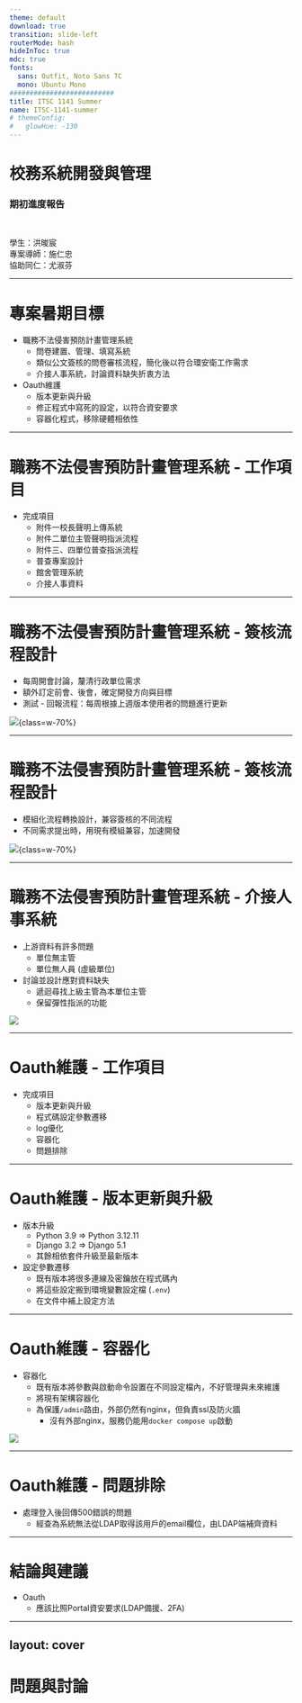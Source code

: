 ```yaml
---
theme: default
download: true
transition: slide-left
routerMode: hash
hideInToc: true
mdc: true
fonts:
  sans: Outfit, Noto Sans TC
  mono: Ubuntu Mono
##########################
title: ITSC 1141 Summer
name: ITSC-1141-summer
# themeConfig:
#   glowHue: -130
---
```


# 校務系統開發與管理

### 期初進度報告

<br />

學生：洪晙宸 <br />
專案導師：施仁忠 <br />
協助同仁：尤淑芬

---

# 專案暑期目標

- 職務不法侵害預防計畫管理系統
  - 問卷建置、管理、填寫系統
  - 類似公文簽核的問卷審核流程，簡化後以符合環安衛工作需求
  - 介接人事系統，討論資料缺失折衷方法
- Oauth維護
  - 版本更新與升級
  - 修正程式中寫死的設定，以符合資安要求
  - 容器化程式，移除硬體相依性

---

# 職務不法侵害預防計畫管理系統  - 工作項目

- 完成項目
  - 附件一校長聲明上傳系統
  - 附件二單位主管聲明指派流程
  - 附件三、四單位普查指派流程
  - 普查專案設計
  - 館舍管理系統
  - 介接人事資料


---

# 職務不法侵害預防計畫管理系統 - 簽核流程設計

- 每周開會討論，釐清行政單位需求
- 額外訂定前會、後會，確定開發方向與目標
- 測試 - 回報流程：每周根據上週版本使用者的問題進行更新

![](/flow.png){class=w-70%}

---

# 職務不法侵害預防計畫管理系統 - 簽核流程設計


- 模組化流程轉換設計，兼容簽核的不同流程
- 不同需求提出時，用現有模組兼容，加速開發

![](/flow_code.png){class=w-70%}

---


# 職務不法侵害預防計畫管理系統 - 介接人事系統

<div grid grid-cols-2>

- 上游資料有許多問題
  - 單位無主管
  - 單位無人員 (虛級單位)
- 討論並設計應對資料缺失
  - 遞迴尋找上級主管為本單位主管
  - 保留彈性指派的功能


![](/departments.png)

</div>

---

# Oauth維護 - 工作項目

- 完成項目
  - 版本更新與升級
  - 程式碼設定參數遷移
  - log優化
  - 容器化
  - 問題排除


---

# Oauth維護 - 版本更新與升級

- 版本升級
  - Python 3.9 => Python 3.12.11
  - Django 3.2 => Django 5.1
  - 其餘相依套件升級至最新版本
- 設定參數遷移
  - 既有版本將很多連線及密鑰放在程式碼內
  - 將這些設定搬到環境變數設定檔 (`.env`)
  - 在文件中補上設定方法

---

# Oauth維護 - 容器化

<div grid grid-cols-2>

- 容器化
  - 既有版本將參數與啟動命令設置在不同設定檔內，不好管理與未來維護
  - 將現有架構容器化
  - 為保護`/admin`路由，外部仍然有nginx，但負責ssl及防火牆
    - 沒有外部nginx，服務仍能用`docker compose up`啟動

![](/oauth.png)

</div>

---

# Oauth維護 - 問題排除

- 處理登入後回傳500錯誤的問題
  - 經查為系統無法從LDAP取得該用戶的email欄位，由LDAP端補齊資料

---

# 結論與建議

- Oauth
  - 應該比照Portal資安要求(LDAP備援、2FA)

---
layout: cover
---

# 問題與討論